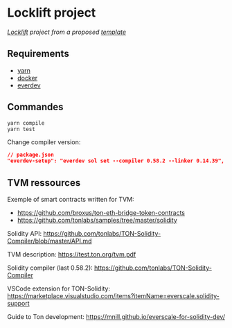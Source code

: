 # Locklift project

_[Locklift](https://github.com/broxus/ton-locklift) project from a proposed [template](https://github.com/EverscaleGuild/locklift-sample)_

## Requirements

- [yarn](https://yarnpkg.com/getting-started/install)
- [docker](https://www.docker.com/get-started)
- [everdev](https://github.com/tonlabs/everdev#installation)

## Commandes

```shell
yarn compile
yarn test
```

Change compiler version:

```json
// package.json
"everdev-setup": "everdev sol set --compiler 0.58.2 --linker 0.14.39",
```

## TVM ressources

Exemple of smart contracts written for TVM:

- https://github.com/broxus/ton-eth-bridge-token-contracts
- https://github.com/tonlabs/samples/tree/master/solidity

Solidity API: https://github.com/tonlabs/TON-Solidity-Compiler/blob/master/API.md

TVM description: https://test.ton.org/tvm.pdf

Solidity compiler (last 0.58.2): https://github.com/tonlabs/TON-Solidity-Compiler

VSCode extension for TON-Solidity: https://marketplace.visualstudio.com/items?itemName=everscale.solidity-support

Guide to Ton development: https://mnill.github.io/everscale-for-solidity-dev/
